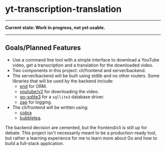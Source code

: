 # yt-transcription-translation

---

**Current state: Work in progress, not yet usable.**

---

## Goals/Planned Features

- Use a command line tool with a simple interface to download a YouTube video,
  get a transcription and a translation for the downloaded video.
- Two components in this project: cli/frontend and server/backend.
- The server/backend will be built using stdlib and no other routers.
  Some libraries that will be used by the backend include:
  - [end](https://github.com/ent/ent) for ORM.
  - [youtube/v2](github.com/kkdai/youtube/v2) for downloading the video.
  - [go-sqlite3](github.com/mattn/go-sqlite3) for a `sqllite3` database driver.
  - [zap](go.uber.org/zap) for logging.
- The cli/frontend will be written using:
  - [cobra](https://github.com/spf13/cobra)
  - [bubbletea](https://github.com/charmbracelet/bubbletea).

The backend decision are cemented, but the frontend/cli is still up for debate.
This project isn't necessarily meant to be a production-ready tool,
but rather a learning experience for me to learn more about Go
and how to build a full-stack application.
